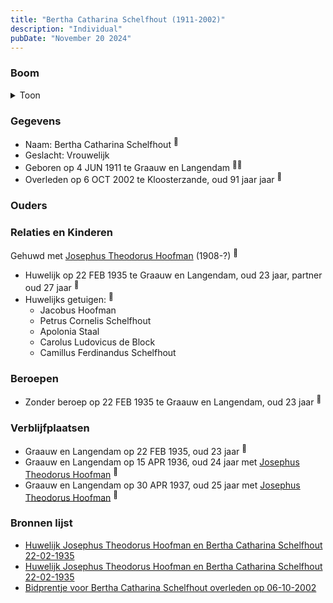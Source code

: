 ```yaml
---
title: "Bertha Catharina Schelfhout (1911-2002)"
description: "Individual"
pubDate: "November 20 2024"
---
```


### Boom
<details><summary>Toon</summary>

![test](https://www.plantuml.com/plantuml/svg/XP9DJm9138RlyoiQENWYsG_nWn3K9QoAHat4C-dk57R2x9JCp8OWuRyxm4OvwMNIj7txFctcpdcqlgcrS4jbLcYnXWBBvS9oO-I8DLlm5eqB9J9UL4eIbCgMceunrIk_WPhgWgmxffmdI-mtAn8dKqkDpi5M0436LfATLgfS6d9kCAXHcU4GKh4JuXpU3rPEYAFaB2FhAuGHXjSgW_1HLgJd5JV-3D31KnGbIGm_OpfvDax7QV3QpXLfkOD1ly1YColOUqtz8Lp0vFCLufiuXWUBsAo13BoWMP2HM9_8tBBHUeP6pahBpXKSU8F-4jv6KqY2Bpnhvlt2Nw69zlmjz8GThQh6mRGYbcn3zCWyhz7yCCVN09rnclVox0_MD8R9_HuskcvX_-UxXTk0qf8C-ckIKfb5A2G9vECi34jx1umyYgAh2-XejQZyXhJcTK3PYVQatMxR8LhUtuIu2xSA_-OR)
</details>

### Gegevens
- Naam: Bertha Catharina Schelfhout <sup><a href="../s00372/" style="text-decoration:none" title="Huwelijk Josephus Theodorus Hoofman en Bertha Catharina Schelfhout 22-02-1935">:link:</a></sup>
- Geslacht: Vrouwelijk
- Geboren op 4 JUN 1911 te Graauw en Langendam <sup><a href="../s00372/" style="text-decoration:none" title="Huwelijk Josephus Theodorus Hoofman en Bertha Catharina Schelfhout 22-02-1935">:link:</a><a href="../s00376/" style="text-decoration:none" title="Bidprentje voor Bertha Catharina Schelfhout overleden op 06-10-2002">:link:</a></sup>
- Overleden op 6 OCT 2002 te Kloosterzande, oud 91 jaar jaar <sup><a href="../s00376/" style="text-decoration:none" title="Bidprentje voor Bertha Catharina Schelfhout overleden op 06-10-2002">:link:</a></sup>

### Ouders

### Relaties en Kinderen

Gehuwd met [Josephus Theodorus Hoofman](../i00218/) (1908-?) <sup><a href="../s00372/" style="text-decoration:none" title="Huwelijk Josephus Theodorus Hoofman en Bertha Catharina Schelfhout 22-02-1935">:link:</a></sup>
- Huwelijk op 22 FEB 1935 te Graauw en Langendam, oud 23 jaar, partner oud 27 jaar <sup><a href="../s00372/" style="text-decoration:none" title="Huwelijk Josephus Theodorus Hoofman en Bertha Catharina Schelfhout 22-02-1935">:link:</a></sup>
- Huwelijks getuigen:  <sup><a href="../s00372/" style="text-decoration:none" title="Huwelijk Josephus Theodorus Hoofman en Bertha Catharina Schelfhout 22-02-1935">:link:</a></sup>
  - Jacobus Hoofman
  - Petrus Cornelis Schelfhout
  - Apolonia Staal
  - Carolus Ludovicus de Block
  - Camillus Ferdinandus Schelfhout

### Beroepen
- Zonder beroep op 22 FEB 1935 te Graauw en Langendam, oud 23 jaar <sup><a href="../s00372/" style="text-decoration:none" title="Huwelijk Josephus Theodorus Hoofman en Bertha Catharina Schelfhout 22-02-1935">:link:</a></sup>

### Verblijfplaatsen
- Graauw en Langendam  op 22 FEB 1935, oud 23 jaar  <sup><a href="../s00372/" style="text-decoration:none" title="Huwelijk Josephus Theodorus Hoofman en Bertha Catharina Schelfhout 22-02-1935">:link:</a></sup>
- Graauw en Langendam  op 15 APR 1936, oud 24 jaar met [Josephus Theodorus Hoofman](../i00218/) <sup><a href="../s00095/" style="text-decoration:none" title="Overlijden Jacobus Hoofman 15-4-1936">:link:</a></sup>
- Graauw en Langendam  op 30 APR 1937, oud 25 jaar met [Josephus Theodorus Hoofman](../i00218/) <sup><a href="../s00373/" style="text-decoration:none" title="Huwelijk Gijsbrecht Johannes Buijsrogge en Maria Rosalia Hoofman 30-04-1937">:link:</a></sup>

### Bronnen lijst
- [Huwelijk Josephus Theodorus Hoofman en Bertha Catharina Schelfhout 22-02-1935](../s00372/)
- [Huwelijk Josephus Theodorus Hoofman en Bertha Catharina Schelfhout 22-02-1935](../s00372/)
- [Bidprentje voor Bertha Catharina Schelfhout overleden op 06-10-2002](../s00376/)